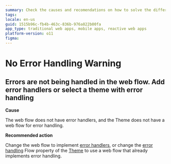 ```yaml
---
summary: Check the causes and recomendations on how to solve the different No Error Handling TrueChange warnings.
tags:
locale: en-us
guid: 1515b96c-fb4b-463c-836b-976a822b00fa
app_type: traditional web apps, mobile apps, reactive web apps
platform-version: o11
figma:
---
```


# No Error Handling Warning

## Errors are not being handled in the web flow. Add error handlers or select a theme with error handling

**Cause**

The web flow does not have error handlers, and the Theme does not have a web flow for error handling.

**Recommended action**

Change the web flow to implement [error handlers](../../../ref/lang/auto/class-exception-handler.md), or change the [error handling](../../../building-apps/handling-exceptions/handling-mechanism.md) Flow property of the [Theme](../../../building-apps/ui/look-feel/themes.md) to use a web flow that already implements error handling.
